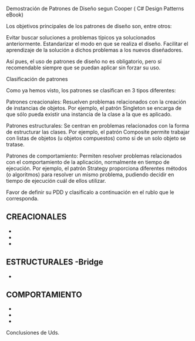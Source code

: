 

Demostración de Patrones de Diseño segun Cooper ( C# Design Patterns eBook)

Los objetivos principales de los patrones de diseño son, entre otros:

Evitar buscar soluciones a problemas típicos ya solucionados anteriormente.
Estandarizar el modo en que se realiza el diseño.
Facilitar el aprendizaje de la solución a dichos problemas a los nuevos diseñadores.

Así pues, el uso de patrones de diseño no es obligatorio, pero sí recomendable siempre que se puedan aplicar sin forzar su uso.

Clasificación de patrones

Como ya hemos visto, los patrones se clasifican en 3 tipos diferentes:

Patrones creacionales: Resuelven problemas relacionados con la creación de instancias de objetos. Por ejemplo, el patrón Singleton se encarga de que sólo pueda existir una instancia de la clase a la que es aplicado.

Patrones estructurales: Se centran en problemas relacionados con la forma de estructurar las clases. Por ejemplo, el patrón Composite permite trabajar con listas de objetos (u objetos compuestos) como si de un solo objeto se tratase.

Patrones de comportamiento: Permiten resolver problemas relacionados con el comportamiento de la aplicación, normalmente en tiempo de ejecución. Por ejemplo, el patrón Strategy proporciona diferentes métodos (o algoritmos) para resolver un mismo problema, pudiendo decidir en tiempo de ejecución cuál de ellos utilizar.

Favor de definir su PDD y clasificalo a continuación en el rublo que le corresponda.



CREACIONALES
-
-
-
-
ESTRUCTURALES
-Bridge
-

-
COMPORTAMIENTO
-
-
-
-

Conclusiones de Uds.

